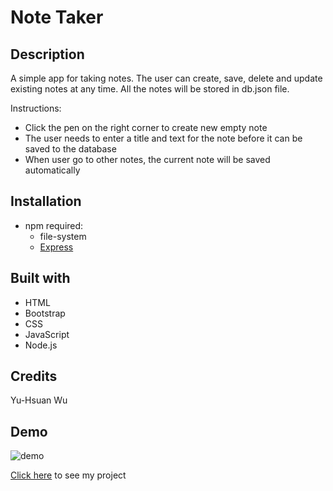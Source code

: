 # Note Taker

## Description
A simple app for taking notes. The user can create, save, delete and update existing notes at any time. All the notes will be stored in db.json file.

Instructions:
* Click the pen on the right corner to create new empty note
* The user needs to enter a title and text for the note before it can be saved to the database
* When user go to other notes, the current note will be saved automatically

## Installation
* npm required:
    * file-system
    * [Express](https://expressjs.com/)

## Built with
* HTML
* Bootstrap
* CSS
* JavaScript
* Node.js

## Credits
Yu-Hsuan Wu

## Demo
![demo](./demo/demo.gif)

[Click here](https://note-taker-042020.herokuapp.com/) to see my project